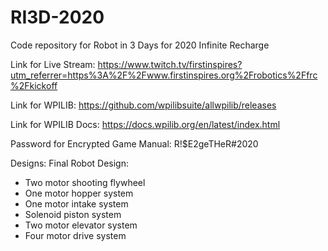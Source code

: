 # RI3D-2020
Code repository for Robot in 3 Days for 2020 Infinite Recharge


Link for Live Stream: https://www.twitch.tv/firstinspires?utm_referrer=https%3A%2F%2Fwww.firstinspires.org%2Frobotics%2Ffrc%2Fkickoff

Link for WPILIB: https://github.com/wpilibsuite/allwpilib/releases

Link for WPILIB Docs: https://docs.wpilib.org/en/latest/index.html

Password for Encrypted Game Manual: R!$E2geTHeR#2020

Designs:
Final Robot Design:
 - Two motor shooting flywheel
 - One motor hopper system
 - One motor intake system
 - Solenoid piston system
 - Two motor elevator system
 - Four motor drive system
